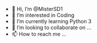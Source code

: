 - 👋 Hi, I’m @MisterSD1
- 👀 I’m interested in Coding
- 🌱 I’m currently learning Python 3
- 💞️ I’m looking to collaborate on ...
- 📫 How to reach me ...

<!---
MisterSD1/MisterSD1 is a ✨ special ✨ repository because its `README.md` (this file) appears on your GitHub profile.
You can click the Preview link to take a look at your changes.
--->
